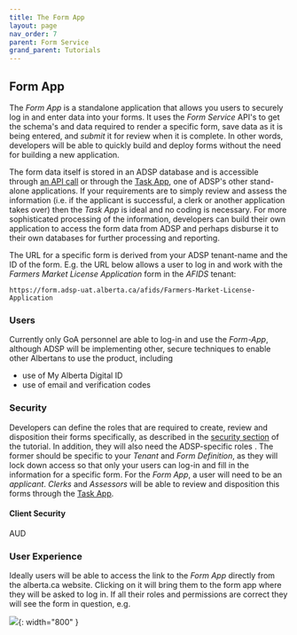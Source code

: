 ```yaml
---
title: The Form App
layout: page
nav_order: 7
parent: Form Service
grand_parent: Tutorials
---
```


## Form App

The _Form App_ is a standalone application that allows you users to securely log in and enter data into your forms. It uses the _Form Service_ API's to get the schema's and data required to render a specific form, save data as it is being entered, and _submit_ it for review when it is complete. In other words, developers will be able to quickly build and deploy forms without the need for building a new application.

The form data itself is stored in an ADSP database and is accessible through [an API call](https://api.adsp-uat.alberta.ca/autotest/?urls.primaryName=Form%20service) or through the [Task App](/adsp-monorepo/tutorials/task-service/task-app.html), one of ADSP's other stand-alone applications. If your requirements are to simply review and assess the information (i.e. if the applicant is successful, a clerk or another application takes over) then the _Task App_ is ideal and no coding is necessary. For more sophisticated processing of the information, developers can build their own application to access the form data from ADSP and perhaps disburse it to their own databases for further processing and reporting.

The URL for a specific form is derived from your ADSP tenant-name and the ID of the form. E.g. the URL below allows a user to log in and work with the _Farmers Market License Application_ form in the _AFIDS_ tenant:

```
https://form.adsp-uat.alberta.ca/afids/Farmers-Market-License-Application
```

### Users

Currently only GoA personnel are able to log-in and use the _Form-App_, although ADSP will be implementing other, secure techniques to enable other Albertans to use the product, including

- use of My Alberta Digital ID
- use of email and verification codes

### Security

Developers can define the roles that are required to create, review and disposition their forms specifically, as described in the [security section](/adsp-monorepo/tutorials/task-service/security.html) of the tutorial. In addition, they will also need the ADSP-specific roles . The former should be specific to your _Tenant_ and _Form Definition_, as they will lock down access so that only your users can log-in and fill in the information for a specific form. For the _Form App_, a user will need to be an _applicant_. _Clerks_ and _Assessors_ will be able to review and disposition this forms through the [Task App](/adsp-monorepo/tutorials/task-service/task-app.html).

#### Client Security

AUD

### User Experience

Ideally users will be able to access the link to the _Form App_ directly from the alberta.ca website. Clicking on it will bring them to the form app where they will be asked to log in. If all their roles and permissions are correct they will see the form in question, e.g.

![](/adsp-monorepo/assets/form-service/formAppExample.png){: width="800" }
